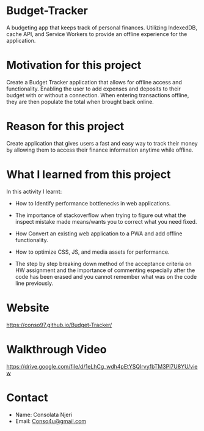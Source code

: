 # Budget-Tracker
A budgeting app that keeps track of personal finances. Utilizing IndexedDB, cache API, and Service Workers to provide an offline experience for the application.

# Motivation for this project

Create a Budget Tracker application that allows for offline access and functionality. Enabling the user to add expenses and deposits to their budget with or without a connection. When entering transactions offline, they are then populate the total when brought back online.

# Reason for this project 

Create application that gives users a fast and easy way to track their money by allowing them to access their finance information anytime while offline.

# What I learned from this project 

In this activity I learnt:

* How to Identify performance bottlenecks in web applications.

* The importance of stackoverflow when trying to figure out what the inspect mistake made means/wants you to correct what you need fixed. 

* How Convert an existing web application to a PWA and add offline functionality. 

* How to optimize CSS, JS, and media assets for performance.

* The step by step breaking down method of the acceptance criteria on HW assignment and the importance of commenting especially after the code has been erased and you cannot remember what was on the code line previously.


# Website

https://conso97.github.io/Budget-Tracker/

# Walkthrough Video 

https://drive.google.com/file/d/1eLhCg_wdh4pEtYSQIrvyfbTM3Pl7U8YU/view



# Contact 

* Name: Consolata Njeri
* Email: Conso4u@gmail.com


